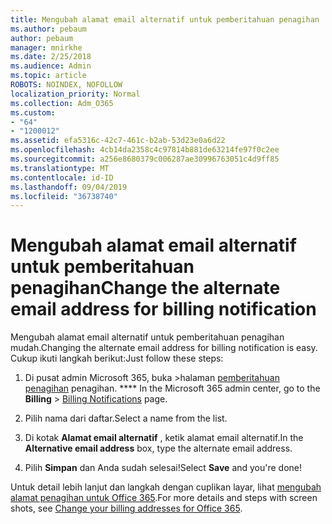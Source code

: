```yaml
---
title: Mengubah alamat email alternatif untuk pemberitahuan penagihan
ms.author: pebaum
author: pebaum
manager: mnirkhe
ms.date: 2/25/2018
ms.audience: Admin
ms.topic: article
ROBOTS: NOINDEX, NOFOLLOW
localization_priority: Normal
ms.collection: Adm_O365
ms.custom:
- "64"
- "1200012"
ms.assetid: efa5316c-42c7-461c-b2ab-53d23e0a6d22
ms.openlocfilehash: 4cb14da2358c4c97814b881de63214fe97f0c2ee
ms.sourcegitcommit: a256e8680379c006287ae30996763051c4d9ff85
ms.translationtype: MT
ms.contentlocale: id-ID
ms.lasthandoff: 09/04/2019
ms.locfileid: "36738740"
---
```

# <a name="change-the-alternate-email-address-for-billing-notification"></a><span data-ttu-id="04b40-102">Mengubah alamat email alternatif untuk pemberitahuan penagihan</span><span class="sxs-lookup"><span data-stu-id="04b40-102">Change the alternate email address for billing notification</span></span>

<span data-ttu-id="04b40-103">Mengubah alamat email alternatif untuk pemberitahuan penagihan mudah.</span><span class="sxs-lookup"><span data-stu-id="04b40-103">Changing the alternate email address for billing notification is easy.</span></span> <span data-ttu-id="04b40-104">Cukup ikuti langkah berikut:</span><span class="sxs-lookup"><span data-stu-id="04b40-104">Just follow these steps:</span></span>
  
1. <span data-ttu-id="04b40-105">Di pusat admin Microsoft 365, buka \>halaman [pemberitahuan penagihan](https://go.microsoft.com/fwlink/p/?linkid=853212) penagihan. \*\*\*\*  </span><span class="sxs-lookup"><span data-stu-id="04b40-105">In the Microsoft 365 admin center, go to the **Billing** \>  [Billing Notifications](https://go.microsoft.com/fwlink/p/?linkid=853212) page.</span></span>

2. <span data-ttu-id="04b40-106">Pilih nama dari daftar.</span><span class="sxs-lookup"><span data-stu-id="04b40-106">Select a name from the list.</span></span>

3. <span data-ttu-id="04b40-107">Di kotak **Alamat email alternatif** , ketik alamat email alternatif.</span><span class="sxs-lookup"><span data-stu-id="04b40-107">In the **Alternative email address** box, type the alternate email address.</span></span>

4. <span data-ttu-id="04b40-108">Pilih **Simpan** dan Anda sudah selesai!</span><span class="sxs-lookup"><span data-stu-id="04b40-108">Select **Save** and you're done!</span></span>

<span data-ttu-id="04b40-109">Untuk detail lebih lanjut dan langkah dengan cuplikan layar, lihat [mengubah alamat penagihan untuk Office 365](https://docs.microsoft.com/office365/admin/subscriptions-and-billing/change-your-billing-addresses).</span><span class="sxs-lookup"><span data-stu-id="04b40-109">For more details and steps with screen shots, see [Change your billing addresses for Office 365](https://docs.microsoft.com/office365/admin/subscriptions-and-billing/change-your-billing-addresses).</span></span>
  